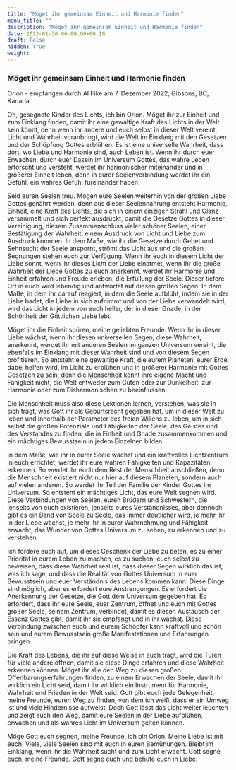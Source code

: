 ```yaml
---
title: "Möget ihr gemeinsam Einheit und Harmonie finden"
menu_title: ""
description: "Möget ihr gemeinsam Einheit und Harmonie finden"
date: 2023-01-30 06:00:00+00:10
draft: False
hidden: True
weight:
---
```

### Möget ihr gemeinsam Einheit und Harmonie finden

Orion - empfangen durch Al Fike am 7. Dezember 2022, Gibsons, BC, Kanada.

Oh, gesegnete Kinder des Lichts, ich bin Orion. Möget ihr zur Einheit und zum Einklang finden, damit ihr eine gewaltige Kraft des Lichts in der Welt sein könnt, denn wenn ihr andere und euch selbst in dieser Welt vereint, Licht und Wahrheit voranbringt, wird die Welt im Einklang mit den Gesetzen und der Schöpfung Gottes erblühen. Es ist eine universelle Wahrheit, dass dort, wo Liebe und Harmonie sind, auch Leben ist. Wenn ihr durch euer Erwachen, durch euer Dasein im Universum Gottes, das wahre Leben erforscht und versteht, werdet ihr harmonischer miteinander und in größerer Einheit leben, denn in eurer Seelenverbindung werdet ihr ein Gefühl, ein wahres Gefühl füreinander haben.

Seid euren Seelen treu. Mögen eure Seelen weiterhin von der großen Liebe Gottes genährt werden, denn aus dieser Seelennahrung entsteht Harmonie, Einheit, eine Kraft des Lichts, die sich in einem einzigen Strahl und Glanz versammelt und sich perfekt ausdrückt, damit die Gesetze Gottes in dieser Vereinigung, diesem Zusammenschluss vieler schöner Seelen, einer Bestätigung der Wahrheit, einem Ausdruck von Licht und Liebe zum Ausdruck kommen. In dem Maße, wie ihr die Gesetze durch Gebet und Sehnsucht der Seele anspornt, strömt das Licht aus und die großen Segnungen stehen euch zur Verfügung. Wenn ihr euch in diesem Licht der Liebe sonnt, wenn ihr dieses Licht der Liebe einatmet, wenn ihr die große Wahrheit der Liebe Gottes zu euch anerkennt, werdet ihr Harmonie und Einheit erfahren und Freude erleben, die Erfüllung der Seele. Dieser tiefere Ort in euch wird lebendig und antwortet auf diesen großen Segen. In dem Maße, in dem ihr darauf reagiert, in dem die Seele aufblüht, indem sie in der Liebe badet, die Liebe in sich aufnimmt und von der Liebe verwandelt wird, wird das Licht in jedem von euch heller, der in dieser Gnade, in der Schönheit der Göttlichen Liebe lebt.

Möget ihr die Einheit spüren, meine geliebten Freunde. Wenn ihr in dieser Liebe wächst, wenn ihr diesen universellen Segen, diese Wahrheit, anerkennt, werdet ihr mit anderen Seelen im ganzen Universum vereint, die ebenfalls im Einklang mit dieser Wahrheit sind und von diesem Segen profitieren. So entsteht eine gewaltige Kraft, die eurem Planeten, eurer Erde, dabei helfen wird, im Licht zu erblühen und in größerer Harmonie mit Gottes Gesetzen zu sein, denn die Menschheit kennt ihre eigene Macht und Fähigkeit nicht, die Welt entweder zum Guten oder zur Dunkelheit, zur Harmonie oder zum Disharmonischen zu beeinflussen.

Die Menschheit muss also diese Lektionen lernen, verstehen, was sie in sich trägt, was Gott ihr als Geburtsrecht gegeben hat, um in dieser Welt zu leben und innerhalb der Parameter des freien Willens zu leben, um in sich selbst die großen Potenziale und Fähigkeiten der Seele, des Geistes und des Verstandes zu finden, die in Einheit und Gnade zusammenkommen und ein mächtiges Bewusstsein in jedem Einzelnen bilden.

In dem Maße, wie ihr in eurer Seele wächst und ein kraftvolles Lichtzentrum in euch errichtet, werdet ihr eure wahren Fähigkeiten und Kapazitäten erkennen. So werdet ihr euch dem Rest der Menschheit anschließen, denn die Menschheit existiert nicht nur hier auf diesem Planeten, sondern auch auf vielen anderen. So werdet ihr Teil der Familie der Kinder Gottes im Universum. So entsteht ein mächtiges Licht, das eure Welt segnen wird. Diese Verbindungen von Seelen, euren Brüdern und Schwestern, die jenseits von euch existieren, jenseits eures Verständnisses, aber dennoch gibt es ein Band von Seele zu Seele, das immer deutlicher wird, je mehr ihr in der Liebe wächst, je mehr ihr in eurer Wahrnehmung und Fähigkeit erwacht, das Wunder von Gottes Universum zu sehen, zu erkennen und zu verstehen.

Ich fordere euch auf, um dieses Geschenk der Liebe zu beten, es zu einer Priorität in eurem Leben zu machen, es zu suchen, euch selbst zu beweisen, dass diese Wahrheit real ist, dass dieser Segen wirklich das ist, was ich sage, und dass die Realität von Gottes Universum in euer Bewusstsein und euer Verständnis des Lebens kommen kann. Diese Dinge sind möglich, aber es erfordert eure Anstrengungen. Es erfordert die Anerkennung der Gesetze, die Gott dem Universum gegeben hat. Es erfordert, dass ihr eure Seele, euer Zentrum, öffnet und euch mit Gottes großer Seele, seinem Zentrum, verbindet, damit es diesen Austausch der Essenz Gottes gibt, damit ihr sie empfangt und in ihr wächst. Diese Verbindung zwischen euch und eurem Schöpfer kann kraftvoll und schön sein und eurem Bewusstsein große Manifestationen und Erfahrungen bringen.

Die Kraft des Lebens, die ihr auf diese Weise in euch tragt, wird die Türen für viele andere öffnen, damit sie diese Dinge erfahren und diese Wahrheit erkennen können. Möget ihr alle den Weg zu diesen großen Offenbarungserfahrungen finden, zu einem Erwachen der Seele, damit ihr wirklich ein Licht seid, damit ihr wirklich ein Instrument für Harmonie, Wahrheit und Frieden in der Welt seid. Gott gibt euch jede Gelegenheit, meine Freunde, euren Weg zu finden, von dem ich weiß, dass er ein Umweg ist und viele Hindernisse aufweist. Doch Gott lässt das Licht weiter leuchten und zeigt euch den Weg, damit eure Seelen in der Liebe aufblühen, erwachen und als wahres Licht im Universum gelten können.

Möge Gott euch segnen, meine Freunde, ich bin Orion. Meine Liebe ist mit euch. Viele, viele Seelen sind mit euch in euren Bemühungen. Bleibt im Einklang, wenn ihr die Wahrheit sucht und zum Licht erwacht. Gott segne euch, meine Freunde. Gott segne euch und behüte euch in Liebe.
